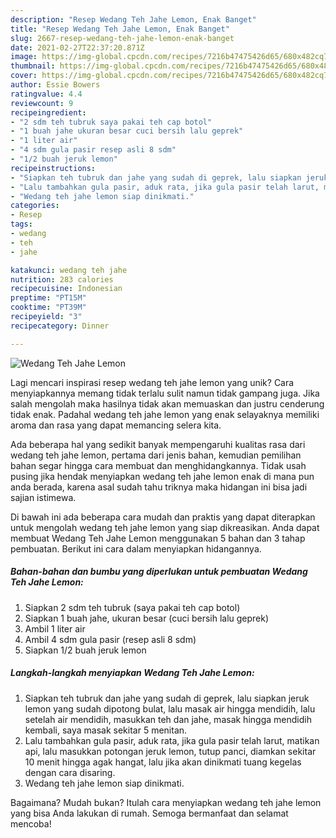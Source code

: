 ```yaml
---
description: "Resep Wedang Teh Jahe Lemon, Enak Banget"
title: "Resep Wedang Teh Jahe Lemon, Enak Banget"
slug: 2667-resep-wedang-teh-jahe-lemon-enak-banget
date: 2021-02-27T22:37:20.871Z
image: https://img-global.cpcdn.com/recipes/7216b47475426d65/680x482cq70/wedang-teh-jahe-lemon-foto-resep-utama.jpg
thumbnail: https://img-global.cpcdn.com/recipes/7216b47475426d65/680x482cq70/wedang-teh-jahe-lemon-foto-resep-utama.jpg
cover: https://img-global.cpcdn.com/recipes/7216b47475426d65/680x482cq70/wedang-teh-jahe-lemon-foto-resep-utama.jpg
author: Essie Bowers
ratingvalue: 4.4
reviewcount: 9
recipeingredient:
- "2 sdm teh tubruk saya pakai teh cap botol"
- "1 buah jahe ukuran besar cuci bersih lalu geprek"
- "1 liter air"
- "4 sdm gula pasir resep asli 8 sdm"
- "1/2 buah jeruk lemon"
recipeinstructions:
- "Siapkan teh tubruk dan jahe yang sudah di geprek, lalu siapkan jeruk lemon yang sudah dipotong bulat, lalu masak air hingga mendidih, lalu setelah air mendidih, masukkan teh dan jahe, masak hingga mendidih kembali, saya masak sekitar 5 menitan."
- "Lalu tambahkan gula pasir, aduk rata, jika gula pasir telah larut, matikan api, lalu masukkan potongan jeruk lemon, tutup panci, diamkan sekitar 10 menit hingga agak hangat, lalu jika akan dinikmati tuang kegelas dengan cara disaring."
- "Wedang teh jahe lemon siap dinikmati."
categories:
- Resep
tags:
- wedang
- teh
- jahe

katakunci: wedang teh jahe 
nutrition: 283 calories
recipecuisine: Indonesian
preptime: "PT15M"
cooktime: "PT39M"
recipeyield: "3"
recipecategory: Dinner

---
```



![Wedang Teh Jahe Lemon](https://img-global.cpcdn.com/recipes/7216b47475426d65/680x482cq70/wedang-teh-jahe-lemon-foto-resep-utama.jpg)

Lagi mencari inspirasi resep wedang teh jahe lemon yang unik? Cara menyiapkannya memang tidak terlalu sulit namun tidak gampang juga. Jika salah mengolah maka hasilnya tidak akan memuaskan dan justru cenderung tidak enak. Padahal wedang teh jahe lemon yang enak selayaknya memiliki aroma dan rasa yang dapat memancing selera kita.



Ada beberapa hal yang sedikit banyak mempengaruhi kualitas rasa dari wedang teh jahe lemon, pertama dari jenis bahan, kemudian pemilihan bahan segar hingga cara membuat dan menghidangkannya. Tidak usah pusing jika hendak menyiapkan wedang teh jahe lemon enak di mana pun anda berada, karena asal sudah tahu triknya maka hidangan ini bisa jadi sajian istimewa.


Di bawah ini ada beberapa cara mudah dan praktis yang dapat diterapkan untuk mengolah wedang teh jahe lemon yang siap dikreasikan. Anda dapat membuat Wedang Teh Jahe Lemon menggunakan 5 bahan dan 3 tahap pembuatan. Berikut ini cara dalam menyiapkan hidangannya.

<!--inarticleads1-->

##### Bahan-bahan dan bumbu yang diperlukan untuk pembuatan Wedang Teh Jahe Lemon:

1. Siapkan 2 sdm teh tubruk (saya pakai teh cap botol)
1. Siapkan 1 buah jahe, ukuran besar (cuci bersih lalu geprek)
1. Ambil 1 liter air
1. Ambil 4 sdm gula pasir (resep asli 8 sdm)
1. Siapkan 1/2 buah jeruk lemon




<!--inarticleads2-->

##### Langkah-langkah menyiapkan Wedang Teh Jahe Lemon:

1. Siapkan teh tubruk dan jahe yang sudah di geprek, lalu siapkan jeruk lemon yang sudah dipotong bulat, lalu masak air hingga mendidih, lalu setelah air mendidih, masukkan teh dan jahe, masak hingga mendidih kembali, saya masak sekitar 5 menitan.
1. Lalu tambahkan gula pasir, aduk rata, jika gula pasir telah larut, matikan api, lalu masukkan potongan jeruk lemon, tutup panci, diamkan sekitar 10 menit hingga agak hangat, lalu jika akan dinikmati tuang kegelas dengan cara disaring.
1. Wedang teh jahe lemon siap dinikmati.




Bagaimana? Mudah bukan? Itulah cara menyiapkan wedang teh jahe lemon yang bisa Anda lakukan di rumah. Semoga bermanfaat dan selamat mencoba!
